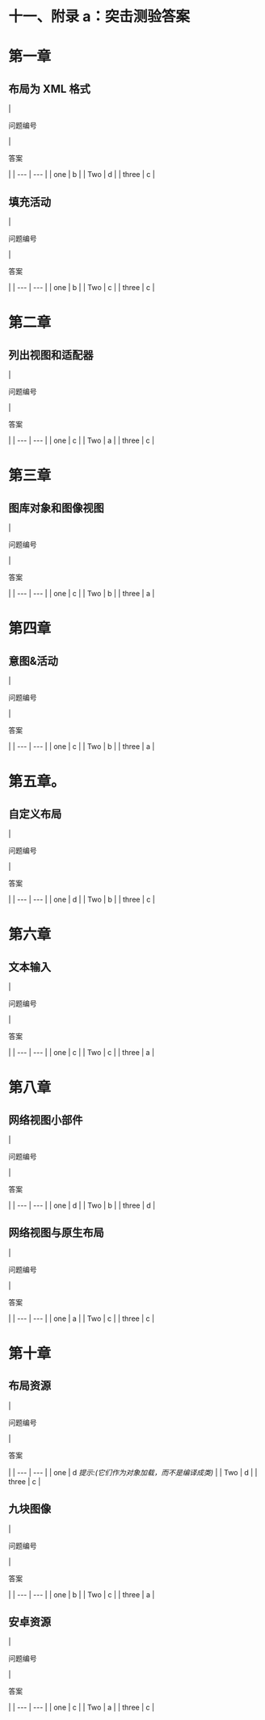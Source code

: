# 十一、附录 a：突击测验答案

# 第一章

## 布局为 XML 格式

<colgroup><col style="text-align: left"> <col style="text-align: left"></colgroup> 
| 

问题编号

 | 

答案

 |
| --- | --- |
| one | b |
| Two | d |
| three | c |

## 填充活动

<colgroup><col style="text-align: left"> <col style="text-align: left"></colgroup> 
| 

问题编号

 | 

答案

 |
| --- | --- |
| one | b |
| Two | c |
| three | c |

# 第二章

## 列出视图和适配器

<colgroup><col style="text-align: left"> <col style="text-align: left"></colgroup> 
| 

问题编号

 | 

答案

 |
| --- | --- |
| one | c |
| Two | a |
| three | c |

# 第三章

## 图库对象和图像视图

<colgroup><col style="text-align: left"> <col style="text-align: left"></colgroup> 
| 

问题编号

 | 

答案

 |
| --- | --- |
| one | c |
| Two | b |
| three | a |

# 第四章

## 意图&活动

<colgroup><col style="text-align: left"> <col style="text-align: left"></colgroup> 
| 

问题编号

 | 

答案

 |
| --- | --- |
| one | c |
| Two | b |
| three | a |

# 第五章。

## 自定义布局

<colgroup><col style="text-align: left"> <col style="text-align: left"></colgroup> 
| 

问题编号

 | 

答案

 |
| --- | --- |
| one | d |
| Two | b |
| three | c |

# 第六章

## 文本输入

<colgroup><col style="text-align: left"> <col style="text-align: left"></colgroup> 
| 

问题编号

 | 

答案

 |
| --- | --- |
| one | c |
| Two | c |
| three | a |

# 第八章

## 网络视图小部件

<colgroup><col style="text-align: left"> <col style="text-align: left"></colgroup> 
| 

问题编号

 | 

答案

 |
| --- | --- |
| one | d |
| Two | b |
| three | d |

## 网络视图与原生布局

<colgroup><col style="text-align: left"> <col style="text-align: left"></colgroup> 
| 

问题编号

 | 

答案

 |
| --- | --- |
| one | a |
| Two | c |
| three | c |

# 第十章

## 布局资源

<colgroup><col style="text-align: left"> <col style="text-align: left"></colgroup> 
| 

问题编号

 | 

答案

 |
| --- | --- |
| one | d *提示:(它们作为对象加载，而不是编译成类)* |
| Two | d |
| three | c |

## 九块图像

<colgroup><col style="text-align: left"> <col style="text-align: left"></colgroup> 
| 

问题编号

 | 

答案

 |
| --- | --- |
| one | b |
| Two | c |
| three | a |

## 安卓资源

<colgroup><col style="text-align: left"> <col style="text-align: left"></colgroup> 
| 

问题编号

 | 

答案

 |
| --- | --- |
| one | c |
| Two | a |
| three | c |
